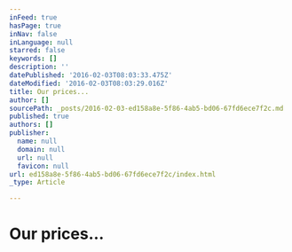 ```yaml
---
inFeed: true
hasPage: true
inNav: false
inLanguage: null
starred: false
keywords: []
description: ''
datePublished: '2016-02-03T08:03:33.475Z'
dateModified: '2016-02-03T08:03:29.016Z'
title: Our prices...
author: []
sourcePath: _posts/2016-02-03-ed158a8e-5f86-4ab5-bd06-67fd6ece7f2c.md
published: true
authors: []
publisher:
  name: null
  domain: null
  url: null
  favicon: null
url: ed158a8e-5f86-4ab5-bd06-67fd6ece7f2c/index.html
_type: Article

---
```

# Our prices...